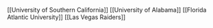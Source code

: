 [[University of Southern California]]
[[University of Alabama]]
[[Florida Atlantic University]]
[[Las  Vegas Raiders]]